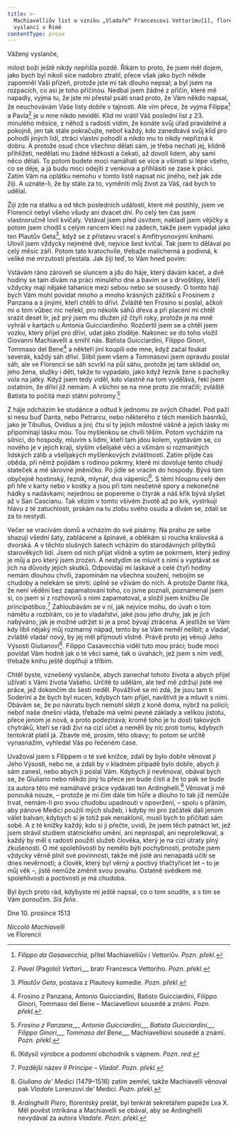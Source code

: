 ```yaml
---
title: >-
  Machiavelliův list o vzniku „Vladaře“ Francescovi Vettorimu[1], florentskému
  vyslanci v Římě
contentType: prose
---
```


<section>

Vážený vyslanče,

milost boží ještě nikdy nepřišla pozdě. Říkám to proto, že jsem měl dojem, jako bych byl nikoli sice nadobro ztratil, přece však jako bych někde zapomněl Vaši přízeň, protože jste mi tak dlouho nepsal; a byl jsem na rozpacích, co asi je toho příčinou. Nedbal jsem žádné z příčin, které mě napadly, vyjma tu, že jste mi přestal psáti snad proto, že Vám někdo napsal, že neuchovávám Vaše listy dobře v tajnosti. Ale vím přece, že vyjma Filippa[^2] a Pavla[^3] je u mne nikdo neviděl. Klid mi vrátil Váš poslední list z 23. minulého měsíce, z něhož s radostí vidím, že konáte svůj úřad pravidelně a pokojně, jen tak stále pokračujte, neboť každý, kdo zanedbává svůj klid pro pohodlí jiných lidí, ztrácí vlastní pohodlí a nikdo mu to nikdy nepřizná k dobru. A protože osud chce všechno dělati sám, je třeba nechati jej, klidně přihlížeti, nedělati mu žádné těžkosti a čekati, až dovolí lidem, aby sami něco dělali. To potom budete moci namáhati se více a všímati si lépe všeho, co se děje, a já budu moci odejíti z venkova a přihlásiti se zase k práci. Zatím Vám na oplátku nemohu v tomto listě napsat nic jiného, než jak zde žiji. A uznáte-li, že by stálo za to, vyměniti můj život za Váš, rád bych to udělal.

Žiji zde na statku a od těch posledních událostí, které mě postihly, jsem ve Florencii nebyl všeho všudy ani dvacet dní. Po celý ten čas jsem vlastnoručně lovil kvíčaly. Vstával jsem před úsvitem, nakladl jsem vějičky a potom jsem chodil s celým rancem klecí na zádech, takže jsem vypadal jako ten Plautův Geta[^4], když se z přístavu vracel s Amfitryonovými knihami. Ulovil jsem vždycky nejméně dvě, nejvíce šest kvíčal. Tak jsem to dělával po celý měsíc září. Potom tato kratochvíle, třebaže malicherná a podivná, k veliké mé mrzutosti přestala. Jak žiji teď, to Vám hned povím:

Vstávám ráno zároveň se sluncem a jdu do háje, který dávám kácet, a dvě hodiny se tam dívám na práci minulého dne a bavím se s drvoštěpy, kteří vždycky mají nějaké tahanice mezi sebou nebo se sousedy. O tomto háji bych Vám mohl povídat mnoho a mnoho krásných zážitků s Frosinem z Panzana a s jinými, kteří chtěli to dříví. Zvláště ten Frosino si poslal, ačkoli mi o tom vůbec nic neřekl, pro několik sáhů dřeva a při placení mi chtěl srazit deset lir, jež prý jsem mu dlužen již čtyři roky, protože je na mně vyhrál v kartách u Antonia Guicciardiniho. Rozčertil jsem se a chtěl jsem vozku, který přijel pro dříví, udat jako zloděje. Nakonec se do toho vložil Giovanni Machiavelli a smířil nás. Batista Guicciardini, Filippo Ginori, Tommaso del Bene[^5] a někteří jiní koupili ode mne, když začal foukat severák, každý sáh dříví. Slíbil jsem všem a Tommasovi jsem opravdu poslal sáh, ale ve Florencii se sáh scvrkl na půl sáhu, protože jej tam skládal on, jeho žena, služky i děti, takže to vypadalo, jako když řezník žene s pacholky vola na jatky. Když jsem tedy viděl, kdo vlastně na tom vydělává, řekl jsem ostatním, že dříví již nemám. A všichni se na mne proto zle mračili; zvláště Batista to počítá mezi státní pohromy.[^6]

Z háje odcházím ke studánce a odtud k jednomu ze svých čihadel. Pod paží si nesu buď Danta, nebo Petrarcu, nebo některého z těch menších básníků, jako je Tibullus, Ovidius a jiní; čtu si ty jejich milostné vášně a jejich lásky mi připomínají lásku mou. Tou myšlenkou se chvíli těším. Potom vycházím na silnici, do hospody, mluvím s lidmi, kteří tam jdou kolem, vyptávám se, co nového je v jejich kraji, slyším všelijaké věci a všímám si rozmanitých lidských zálib a všelijakých myšlenkových zvláštností. Zatím přijde čas oběda, při němž pojídám s rodinou pokrmy, které mi dovoluje tento chudý stateček a mé skrovné jměníčko. Po jídle se vracím do hospody. Bývá tam obyčejně hostinský, řezník, mlynář, dva vápeníci[^7]. S těmi hloupnu celý den při hře v karty nebo v kostky a jsou při tom nesčetné spory a nekonečné hádky s nadávkami; nejednou se popereme o čtyrák a náš křik bývá slyšet až v San Cascianu. Tak vězím v tomto všivém životě až po krk, vystrkuji hlavu z té zatuchlosti, prskám na tu zlobu svého osudu a dívám se, zdali se za to nestydí.

Večer se vracívám domů a vcházím do své pisárny. Na prahu ze sebe shazuji všední šaty, zablácené a špinavé, a oblékám si roucha královská a dvorská. A v těchto slušných šatech vcházím do starodávných příbytků starověkých lidí. Jsem od nich přijat vlídně a sytím se pokrmem, který jediný je můj a pro který jsem zrozen. A nestydím se mluvit s nimi a vyptávat se jich na důvody jejich skutků. Odpovídají mi laskavě a celé čtyři hodiny nemám dlouhou chvíli, zapomínám na všechna soužení, nebojím se chudoby a nelekám se smrti: úplně se vžívám do nich. A protože Dante říká, že není vědění bez zapamatování toho, co jsme poznali, poznamenal jsem si, co jsem si z rozhovorů s nimi zapamatoval, a složil jsem knížku _De principatibus_.[^8] Zahloubávám se v ní, jak nejvíce mohu, do úvah o tom námětu a rozbírám, co je to vladařství, jaké jsou jeho druhy, jak je jich nabýváno, jak je možné udržet si je a proč bývají ztrácena. A jestliže se Vám kdy líbil nějaký můj rozmarný nápad, tento by se Vám neměl nelíbit; a vladař, zvláště vladař nový, by jej měl přijmouti vlídně. Právě proto jej věnuji Jeho Výsosti Giulianovi[^9]. Filippo Casavecchia viděl tuto mou práci; bude moci povídat Vám hodně jak o té věci samé, tak o úvahách, jež jsem s ním vedl, třebaže knihu ještě doplňuji a tříbím.

Chtěl byste, vznešený vyslanče, abych zanechal tohoto života a abych přijel užívati s Vámi života Vašeho. Určitě to udělám, ale teď mě zdržují jisté mé práce, jež dokončím do šesti neděl. Povážlivé se mi zdá, že jsou tam ti Soderini a že bych byl nucen, kdybych tam přijel, navštívit je a mluvit s nimi. Obávám se, že po návratu bych nemohl slézti z koně doma, nýbrž na policii; neboť naše dnešní vláda, třebaže má velmi pevné základy a velikou jistotu, přece jenom je nová, a proto podezíravá; kromě toho je tu dosti takových chytráků, kteří se rádi živí na cizí účet a neměli by nic proti tomu, kdybych tentokrát platil já. Zbavte mě, prosím, této obavy; to potom se určitě vynasnažím, vyhledat Vás po řečeném čase.

Uvažoval jsem s Filippem o té své knížce, zdali by bylo dobře věnovat ji Jeho Výsosti, nebo ne, a zdali by v kladném případě bylo dobře, abych ji sám zanesl, nebo abych ji poslal Vám. Kdybych ji nevěnoval, obával bych se, že Giuliano nebo někdo jiný to přece jen bude čísti a že to pak se bude za autora této mé namáhavé práce vydávati ten Ardinghelli.[^10] Věnovat ji mě ponouká nouze, – protože je mi čím dále tím hůře a dlouho to tak již nemůže trvat, nemám-li pro svou chudobu upadnouti v opovržení, – spolu s přáním, aby pánové Medici použili mých služeb, i kdyby mi pro začátek dali jenom válet balvan; kdybych si je totiž pak nenaklonil, musil bych to přičítati sám sobě. A z té knížky každý, kdo si ji přečte, uvidí, že jsem těch patnáct let, jež jsem strávil studiem státnického umění, ani neprospal, ani neprolelkoval, a každý by měl s radostí použíti služeb člověka, který je na cizí útraty plný zkušeností. O mé spolehlivosti by nemělo býti pochybností, protože jsem vždycky věrně plnil své povinnosti, takže mě jistě ani nenapadá učiti se dnes nevěrnosti; a člověk, který byl věrný a poctivý třiačtyřicet let – to je můj věk –, jistě nemůže změnit svou povahu. Ostatně svědkem mé spolehlivosti a poctivosti je má chudoba.

Byl bych proto rád, kdybyste mi ještě napsal, co o tom soudíte, a s tím se Vám poroučím. _Sis felix_.

</section>

<section>

Dne 10. prosince 1513

</section>

<section>

_Niccolò Machiavelli_  
ve Florencii

</section>

[^1]: _Francesco Vettori_ (1474-1539), důvěrný přítel Machiavelliův (byli spolu r. 1507 s poselstvím u císaře Maxmiliána); vyslanec republiky florentské u papeže Lva X. __Pozn. překl___._

[^2]: _Filippo da Gasavecchia_, přítel Machiavelliův i Vettoriův. _Pozn. překl._

[^3]: _Pavel_ (Pagolo) _Vettori__,_ bratr Francesca Vettoriho. _Pozn. překl._

[^4]: _Plautův Geta_, postava z Plautovy komedie. _Pozn. překl._

[^5]: Frosino z Panzana, Antonio Guicciardini, Batisto Guicciardini, Filippo Ginori, Tommaso del Bene – Maciavelliovi sousedé a známí. _Pozn. překl._

[^6]: _Frosino z Panzana__,_ _Antonio Guicciardini__,_ _Batista Guicciardini__,_ _Filippo Ginori__,_ _Tommaso del Bene__,_ Machiavelliovi sousedé a známí. _Pozn. překl._

[^7]: (Kdysi) výrobce a podomní obchodník s vápnem. _Pozn. red._

[^8]: Pozdější název _Il Principe – Vladař_. _Pozn. překl._

[^9]: _Giuliano de’ Medici_ (1479–1516) zatím zemřel, takže Machiavelli věnoval pak _Vladaře_ Lorenzovi de’ Medici. _Pozn. překl._

[^10]: _Ardinghelli Piero_, florentský prelát, byl tenkrát sekretářem papeže Lva X. Měl pověst intrikána a Machiavelli se obával, aby se Ardinghelli nevydával za autora _Vladaře_. _Pozn. překl._

[^11]: Brokát se zlatými vlákny nebo oděv z něho zhotovený. _Pozn. red._

[^12]: Nejvyšší státní nebo soudní úředník ve starověkém Římě. _Pozn. red._

[^13]: _Giorgio Scali__,_ bohatý Florenťan, člen vlády, ale tak zpupný, že proti sobě popudil své spoluobčany, „ačkoli ho nedávno předtím zbožňovali“, a byl 1382 sťat. _Pozn. překl._

[^14]: _Konstantinopolský císař:_ Jan Cantacuzen. _Pozn. překl._

[^15]: Narážka na aragonského krále Ferdinanda V. Katolického (1452–1516), o němž i Guicciardini, který býval vyslancem u jeho dvora, napsal: „Má pověst vladaře, který často neplní daný slib. Myslím, že se dovede přetvařovat lépe než kdokoli jiný.“ _Pozn. překl._

[^16]: _Bernabo_ z Milána: z rodu Visconti, známý svými podivínskými skutky, když byl členem milánské vlády. _Pozn. překl._

[^17]: _Nevídané věci_ způsobené bohem: Machiavelli zde jistě nemíní žádné zázraky současné, nýbrž používá k podepření své výzvy obrazu biblického. _Pozn. překl._
